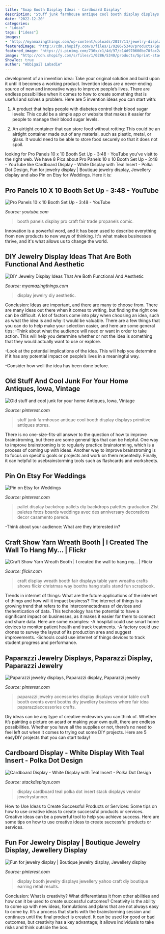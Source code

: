 ```yaml
---
title: "Soap Booth Display Ideas - Cardboard Display"
description: "Stuff junk farmhouse antique cool booth display displays primitive antiques stores"
date: "2022-12-20"
categories:
- "ideas"
tags: ["ideas"]
images:
- "http://myamazingthings.com/wp-content/uploads/2017/11/jewelry-display.jpg"
featuredImage: "http://cdn.shopify.com/s/files/1/0286/5340/products/Sprint-stack-displays-teal_b016b9c4-5fcf-4e5a-b64f-2ced4caab784_800x.jpg?v=1484254829"
featured_image: "https://i.pinimg.com/736x/c1/4d/97/c14d970600be70fac2a98a44321fe479.jpg"
image: "http://cdn.shopify.com/s/files/1/0286/5340/products/Sprint-stack-displays-teal_b016b9c4-5fcf-4e5a-b64f-2ced4caab784_800x.jpg?v=1484254829"
ShowToc: true
author: "Abbigail Labadie"
---
```



development of an invention idea: Take your original solution and build upon it until it becomes a working product.
Invention ideas are a never-ending source of new and innovative ways to improve people’s lives. There are endless possibilities when it comes to how to create something that is useful and solves a problem. Here are 5 invention ideas you can start with:
1) A product that helps people with diabetes control their blood sugar levels: This could be a simple app or website that makes it easier for people to manage their blood sugar levels.

2) An airtight container that can store food without rotting: This could be an airtight container made out of any material, such as plastic, metal, or glass. It would need to be able to store food securely so that it does not spoil.

	

		
looking for Pro Panels 10 x 10 Booth Set Up - 3:48 - YouTube you've visit to the right web. We have 8 Pics about Pro Panels 10 x 10 Booth Set Up - 3:48 - YouTube like Cardboard Display - White Display with Teal Insert - Polka Dot Design, Fun for jewelry display | Boutique jewelry display, Jewellery display and also Pin on Etsy for Weddings. Here it is:
		
    
## Pro Panels 10 X 10 Booth Set Up - 3:48 - YouTube

<img loading=lazy src="https://i.ytimg.com/vi/hyGyaC5zVy0/maxresdefault.jpg" onerror="this.onerror=null;this.src='https://tse1.mm.bing.net/th?id=OIP.2NCBStkdDNwV6XZBYtG6hQHaEK&amp;pid=15.1';" alt="Pro Panels 10 x 10 Booth Set Up - 3:48 - YouTube">

_Source: youtube.com_

>booth panels display pro craft fair trade propanels comic. 

	

Innovation is a powerful word, and it has been used to describe everything from new products to new ways of thinking. It's what makes businesses thrive, and it's what allows us to change the world.

    
## DIY Jewelry Display Ideas That Are Both Functional And Aesthetic

<img loading=lazy src="http://myamazingthings.com/wp-content/uploads/2017/11/jewelry-display.jpg" onerror="this.onerror=null;this.src='https://tse3.mm.bing.net/th?id=OIP.O-_nbD7zGcTkWzv4qZ_WPgHaD8&amp;pid=15.1';" alt="DIY Jewelry Display Ideas That Are Both Functional And Aesthetic">

_Source: myamazingthings.com_

>display jewelry diy aesthetic. 

	

Conclusion: Ideas are important, and there are many to choose from.
There are many ideas out there when it comes to writing, but finding the right one can be difficult. A lot of factors come into play when choosing an idea, such as what the idea is and why it would be valuable. There are a few things that you can do to help make your selection easier, and here are some general tips:
-Think about what the audience will need or want in order to take action. This will help you determine whether or not the idea is something that they would actually want to use or explore.

-Look at the potential implications of the idea. This will help you determine if it has any potential impact on people’s lives in a meaningful way.

-Consider how well the idea has been done before.

    
## Old Stuff And Cool Junk For Your Home Antiques, Iowa, Vintage

<img loading=lazy src="https://i.pinimg.com/736x/4b/0a/51/4b0a51e88df35686ab56e093a705f01d.jpg" onerror="this.onerror=null;this.src='https://tse4.mm.bing.net/th?id=OIP.ERgULgiKg5z6pg8_uTY8qgHaNK&amp;pid=15.1';" alt="Old stuff and cool junk for your home Antiques, Iowa, Vintage">

_Source: pinterest.com_

>stuff junk farmhouse antique cool booth display displays primitive antiques stores. 

	

There is no one-size-fits-all answer to the question of how to improve brainstroming, but there are some general tips that can be helpful. One way to improve brainstroming is to regularly practice brainstorming, which is a process of coming up with ideas. Another way to improve brainstroming is to focus on specific goals or projects and work on them repeatedly. Finally, it can helpful to usebrainstorming tools such as flashcards and worksheets.

    
## Pin On Etsy For Weddings

<img loading=lazy src="https://i.pinimg.com/736x/c1/4d/97/c14d970600be70fac2a98a44321fe479.jpg" onerror="this.onerror=null;this.src='https://tse4.mm.bing.net/th?id=OIP.sYT4WednT0Dm8nt7-oMTagHaLH&amp;pid=15.1';" alt="Pin on Etsy for Weddings">

_Source: pinterest.com_

>pallet display backdrop pallets diy backdrops palettes graduation 21st paletes fotos boards weddings avec des anniversary decorations decor casamento parede. 

	

-Think about your audience: What are they interested in?

    
## Craft Show Yarn Wreath Booth | I Created The Wall To Hang My… | Flickr

<img loading=lazy src="https://c2.staticflickr.com/6/5017/5398866041_2f7dc14aa1_b.jpg" onerror="this.onerror=null;this.src='https://tse2.mm.bing.net/th?id=OIP.51MdLwHDw9nwM88srBogHgHaFj&amp;pid=15.1';" alt="Craft Show Yarn Wreath Booth | I created the wall to hang my… | Flickr">

_Source: flickr.com_

>craft display wreath booth fair displays table yarn wreaths crafts shows flickr christmas way booths hang stalls stand fun scrapbook. 

	

Trends in internet of things: What are the future applications of the internet of things and how will it impact business?
The internet of things is a growing trend that refers to the interconnectedness of devices and thehentication of data. This technology has the potential to have a significant impact on businesses, as it makes it easier for them to connect and share data. Here are some examples: 
-A hospital could use smart home devices to monitor patient health and track treatments. 
-A factory could use drones to survey the layout of its production area and suggest improvements. 
-Schools could use internet of things devices to track student progress and performance.

    
## Paparazzi Jewelry Displays, Paparazzi Display, Paparazzi Jewelry

<img loading=lazy src="https://i.pinimg.com/736x/ac/73/d8/ac73d894d1604ffaab13ddab06b7c799--paparazzi-jewelry-paparazzi-accessories.jpg" onerror="this.onerror=null;this.src='https://tse2.mm.bing.net/th?id=OIP.zllf3j_qtXXjT9KYo4Ed2QHaJ6&amp;pid=15.1';" alt="Paparazzi jewelry displays, Paparazzi display, Paparazzi jewelry">

_Source: pinterest.com_

>paparazzi jewelry accessories display displays vendor table craft booth events event booths diy jewellery business where fair idea paparazziaccessories crafts. 

	

Diy ideas can be any type of creative endeavors you can think of. Whether it’s painting a picture on acard or making your own quilt, there are endless possibilities. Whether you have all the supplies or not, there’s no need to feel left out when it comes to trying out some DIY projects. Here are 5 easyDIY projects that you can start today!

    
## Cardboard Display - White Display With Teal Insert - Polka Dot Design

<img loading=lazy src="http://cdn.shopify.com/s/files/1/0286/5340/products/Sprint-stack-displays-teal_b016b9c4-5fcf-4e5a-b64f-2ced4caab784_800x.jpg?v=1484254829" onerror="this.onerror=null;this.src='https://tse2.mm.bing.net/th?id=OIP.Cftjiar2ygf900lLsGy9sQHaHa&amp;pid=15.1';" alt="Cardboard Display - White Display with Teal Insert - Polka Dot Design">

_Source: stackdisplays.com_

>display cardboard teal polka dot insert stack displays vendor jewelrystunner. 

	

How to Use Ideas to Create Successful Products or Services: Some tips on how to use creative ideas to create successful products or services.
Creative ideas can be a powerful tool to help you achieve success. Here are some tips on how to use creative ideas to create successful products or services.

    
## Fun For Jewelry Display | Boutique Jewelry Display, Jewellery Display

<img loading=lazy src="https://i.pinimg.com/originals/e7/1e/76/e71e767422427593b0c34c33f548a5ea.jpg" onerror="this.onerror=null;this.src='https://tse1.mm.bing.net/th?id=OIP.X8JaFdeZhjZhFfr6AI-5lAHaJ4&amp;pid=15.1';" alt="Fun for jewelry display | Boutique jewelry display, Jewellery display">

_Source: pinterest.com_

>display booth jewelry displays jewellery yahoo craft diy boutique earring retail results. 

	

Conclusion: What is creativity? What differentiates it from other abilities and how can it be used to create successful outcomes?
Creativity is the ability to come up with new ideas, formulations and plans that are not always easy to come by. It’s a process that starts with the brainstorming session and continues until the final product is created. It can be used for good or bad outcomes, but creativity has a key advantage; it allows individuals to take risks and think outside the box.

